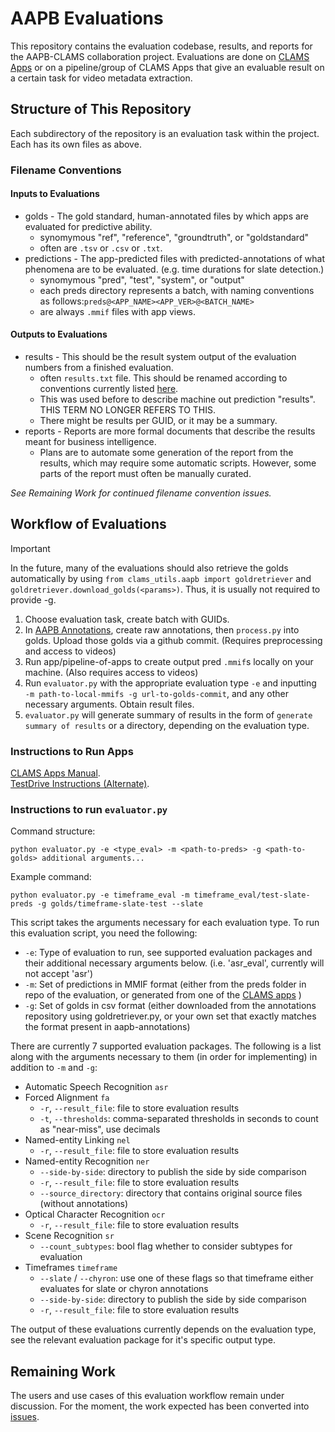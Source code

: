 # AAPB Evaluations 
This repository contains the evaluation codebase, results, and reports for the AAPB-CLAMS collaboration project. Evaluations are done on [CLAMS Apps](apps.clams.ai/) or on a pipeline/group of CLAMS Apps that give an evaluable result on a certain task for video metadata extraction.  

## Structure of This Repository
Each subdirectory of the repository is an evaluation task within the project. Each has its own files as above. 

### Filename Conventions 
#### Inputs to Evaluations
* golds - The gold standard, human-annotated files by which apps are evaluated for predictive ability. 
  * synomymous "ref", "reference", "groundtruth", or "goldstandard"
  * often are `.tsv` or `.csv` or `.txt`. 
* predictions - The app-predicted files with predicted-annotations of what phenomena are to be evaluated. (e.g. time durations for slate detection.)
  * synomymous "pred", "test", "system", or "output"
  * each preds directory represents a batch, with naming conventions as follows:`preds@<APP_NAME><APP_VER>@<BATCH_NAME>`
  * are always `.mmif` files with app views. 
#### Outputs to Evaluations
* results - This should be the result system output of the evaluation numbers from a finished evaluation. 
  * often `results.txt` file. This should be renamed according to conventions currently listed [here](/template_for_eval_reports.md).
  * This was used before to describe machine out prediction "results". THIS TERM NO LONGER REFERS TO THIS.  
  * There might be results per GUID, or it may be a summary. 
* reports - Reports are more formal documents that describe the results meant for business intelligence.
  * Plans are to automate some generation of the report from the results, which may require some automatic scripts. However, some parts of the report must often be manually curated. 

_See Remaining Work for continued filename convention issues._

## Workflow of Evaluations
> [!Important]
> In the future, many of the evaluations should also retrieve the golds automatically by using `from clams_utils.aapb import goldretriever` and `goldretriever.download_golds(<params>)`. Thus, it is usually not required to provide -g. 

1. Choose evaluation task, create batch with GUIDs.
2. In [AAPB Annotations](https://github.com/clamsproject/aapb-annotations), create raw annotations, then `process.py` into golds. Upload those golds via a github commit. (Requires preprocessing and access to videos)
3. Run app/pipeline-of-apps to create output pred `.mmif`s locally on your machine. (Also requires access to videos)
4. Run `evaluator.py` with the appropriate evaluation type `-e` and inputting ` -m path-to-local-mmifs -g url-to-golds-commit`, and any other necessary arguments. Obtain result files. 
5. `evaluator.py` will generate summary of results in the form of `generate summary of results` or a directory, depending on the evaluation type.

### Instructions to Run Apps
[CLAMS Apps Manual](https://apps.clams.ai/clamsapp/).  
[TestDrive Instructions (Alternate)](https://gist.github.com/keighrim/5e97a41a40d623d6ad4f1d0e325786a9).

### Instructions to run `evaluator.py`
Command structure:
```
python evaluator.py -e <type_eval> -m <path-to-preds> -g <path-to-golds> additional arguments...
```
Example command:
```
python evaluator.py -e timeframe_eval -m timeframe_eval/test-slate-preds -g golds/timeframe-slate-test --slate
```

This script takes the arguments necessary for each evaluation type. To run this evaluation script, you need the following:
* `-e`: Type of evaluation to run, see supported evaluation packages and their additional necessary arguments below. (i.e. 'asr_eval', currently will not accept 'asr')
* `-m`: Set of predictions in MMIF format (either from the preds folder in repo of the evaluation, or generated from one of the [CLAMS apps](https://apps.clams.ai)     )
* `-g`: Set of golds in csv format (either downloaded from the annotations repository using goldretriever.py, or your own set that exactly matches the format present in aapb-annotations)

There are currently 7 supported evaluation packages. The following is a list along with the arguments necessary to them (in order for implementing) in addition to `-m` and `-g`:
* Automatic Speech Recognition `asr`
* Forced Alignment `fa` 
  * `-r`, `--result_file`: file to store evaluation results
  * `-t`, `--thresholds`: comma-separated thresholds in seconds to count as "near-miss", use decimals
* Named-entity Linking `nel`
  * `-r`, `--result_file`: file to store evaluation results 
* Named-entity Recognition `ner`
  * `--side-by-side`: directory to publish the side by side comparison  
  * `-r`, `--result_file`: file to store evaluation results 
  * `--source_directory`: directory that contains original source files (without annotations)
* Optical Character Recognition `ocr`
  * `-r`, `--result_file`: file to store evaluation results  
* Scene Recognition `sr`
  * `--count_subtypes`:  bool flag whether to consider subtypes for evaluation
* Timeframes `timeframe`
  * `--slate` / `--chyron`: use one of these flags so that timeframe either evaluates for slate or chyron annotations
  * `--side-by-side`: directory to publish the side by side comparison
  * `-r`, `--result_file`: file to store evaluation results

The output of these evaluations currently depends on the evaluation type, see the relevant evaluation package for it's specific output type.

## Remaining Work
The users and use cases of this evaluation workflow remain under discussion. For the moment, the work expected has been converted into [issues](https://github.com/clamsproject/aapb-evaluations/issues).  
